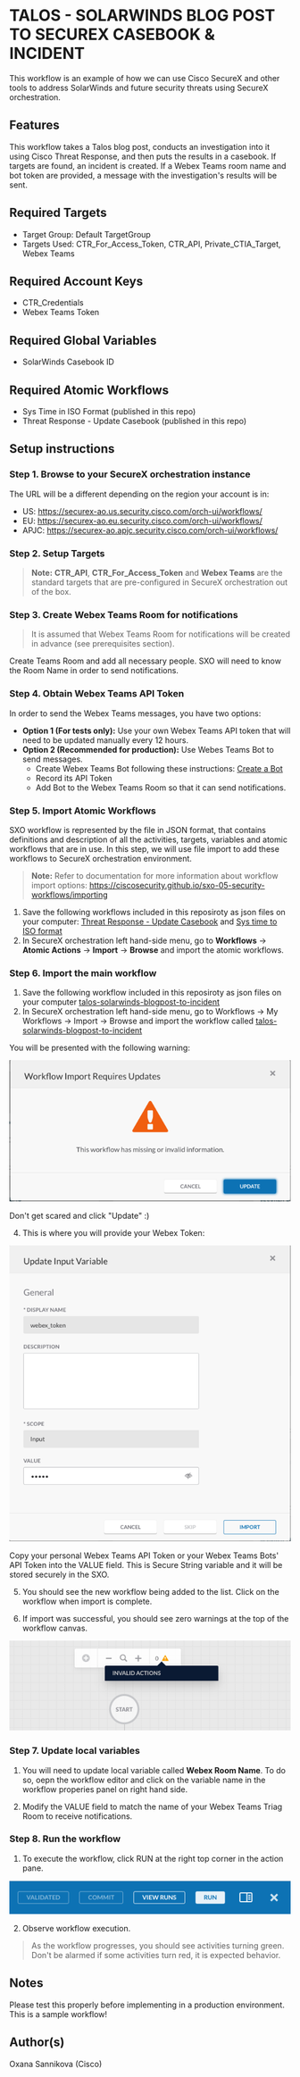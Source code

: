 # TALOS - SOLARWINDS BLOG POST TO SECUREX CASEBOOK & INCIDENT
This workflow is an example of how we can use Cisco SecureX and other tools to address SolarWinds and future security threats using SecureX orchestration.

## Features

This workflow takes a Talos blog post, conducts an investigation into it using Cisco Threat Response, and then puts the results in a casebook. If targets are found, an incident is created. If a Webex Teams room name and bot token are provided, a message with the investigation's results will be sent.

## Required Targets

* Target Group: Default TargetGroup
* Targets Used: CTR_For_Access_Token, CTR_API, Private_CTIA_Target, Webex Teams

## Required Account Keys
* CTR_Credentials
* Webex Teams Token

## Required Global Variables
* SolarWinds Casebook ID

## Required Atomic Workflows
* Sys Time in ISO Format (published in this repo)
* Threat Response - Update Casebook (published in this repo)

## Setup instructions

### Step 1. Browse to your SecureX orchestration instance

The URL will be a different depending on the region your account is in:
- US: https://securex-ao.us.security.cisco.com/orch-ui/workflows/
- EU: https://securex-ao.eu.security.cisco.com/orch-ui/workflows/
- APJC: https://securex-ao.apjc.security.cisco.com/orch-ui/workflows/

### Step 2. Setup Targets

> **Note:** **CTR_API**, **CTR_For_Access_Token** and **Webex Teams** are the standard targets that are pre-configured in SecureX orchestration out of the box.

### Step 3. Create Webex Teams Room for notifications

> It is assumed that Webex Teams Room for notifications will be created in advance (see prerequisites section).

Create Teams Room and add all necessary people. SXO will need to know the Room Name in order to send notifications.

### Step 4. Obtain Webex Teams API Token

In order to send the Webex Teams messages, you have two options:
  - **Option 1 (For tests only):** Use your own Webex Teams API token that will need to be updated manually every 12 hours.
  - **Option 2 (Recommended for production):** Use Webes Teams Bot to send messages.
      - Create Webex Teams Bot following these instructions: [Create a Bot](https://developer.webex.com/docs/bots)
      - Record its API Token
      - Add Bot to the Webex Teams Room so that it can send notifications.

### Step 5. Import Atomic Workflows

SXO workflow is represented by the file in JSON format, that contains definitions and description of all the activities, targets, variables and atomic workflows that are in use. In this step, we will use file import to add these workflows to SecureX orchestration environment.

> **Note:** Refer to documentation for more information about workflow import options: https://ciscosecurity.github.io/sxo-05-security-workflows/importing

1. Save the following workflows included in this reposiroty as json files on your computer: [Threat Response - Update Casebook](https://github.com/oxsannikova/sxo-solarwinds-blogpost-to-incident/blob/main/ThreatResponse-UpdateCasebook__definition_workflow_01KZ9WT3B47KT7c8MSYAvSw1lvTXdYqVSBV/definition_workflow_01KZ9WT3B47KT7c8MSYAvSw1lvTXdYqVSBV.json) and [Sys time to ISO format](https://github.com/oxsannikova/sxo-solarwinds-blogpost-to-incident/blob/main/sys-time-to-iso-format__definition_workflow_01JKYEUJWEVDG4IDBLpUhlliADd4SbrNwv2/definition_workflow_01JKYEUJWEVDG4IDBLpUhlliADd4SbrNwv2.json)
2. In SecureX orchestration left hand-side menu, go to **Workflows** -> **Atomic Actions** -> **Import** -> **Browse** and import the atomic workflows.

### Step 6. Import the main workflow

1. Save the following workflow included in this reposiroty as json files on your computer [talos-solarwinds-blogpost-to-incident](https://github.com/oxsannikova/sxo-solarwinds-blogpost-to-incident/blob/main/talos-solarwinds-blogpost-to-incident__definition_workflow_01KZ8MF3FCJ985zVbgULIwPFrSx9qslb5lx/definition_workflow_01KZ8MF3FCJ985zVbgULIwPFrSx9qslb5lx.json)
2. In SecureX orchestration left hand-side menu, go to Workflows -> My Workflows -> Import -> Browse and import the workflow called [talos-solarwinds-blogpost-to-incident](https://github.com/oxsannikova/sxo-solarwinds-blogpost-to-incident/blob/main/talos-solarwinds-blogpost-to-incident__definition_workflow_01KZ8MF3FCJ985zVbgULIwPFrSx9qslb5lx/definition_workflow_01KZ8MF3FCJ985zVbgULIwPFrSx9qslb5lx.json)

You will be presented with the following warning:

![](/assets/import_warning.png)

Don't get scared and click "Update" :)

4. This is where you will provide your Webex Token:

![](/assets/token_request.png)

Copy your personal Webex Teams API Token or your Webex Teams Bots' API Token into the VALUE field. This is Secure String variable and it will be stored securely in the SXO.

5. You should see the new workflow being added to the list. Click on the workflow when import is complete.

6. If import was successful, you should see zero warnings at the top of the workflow canvas.

![](/assets/inside_workflow.png)

### Step 7. Update local variables

1. You will need to update local variable called **Webex Room Name**. To do so, oepn the workflow editor and click on the variable name in the workflow properies panel on right hand side.

2. Modify the VALUE field to match the name of your Webex Teams Triag Room to receive notifications.

### Step 8. Run the workflow

1. To execute the workflow, click RUN at the right top corner in the action pane.

![](/assets/action_pane.png)

2.  Observe workflow execution.

> As the workflow progresses, you should see activities turning green. Don't be alarmed if some activities turn red, it is expected behavior.

## Notes
Please test this properly before implementing in a production environment. This is a sample workflow!

## Author(s)
Oxana Sannikova (Cisco)
